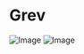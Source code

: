 # Grev

![Image](https://github.com/user-attachments/assets/4fed25d5-1a88-4f91-917d-bca0ee6d4070)
![Image](https://github.com/user-attachments/assets/abbbbf0a-89ad-473d-b799-0eb1e7fa9caf)
